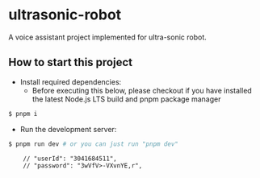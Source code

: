 # ultrasonic-robot

A voice assistant project implemented for ultra-sonic robot.

## How to start this project

- Install required dependencies:
    - Before executing this below, please checkout if you have installed the latest Node.js LTS build and pnpm package manager 

```sh
$ pnpm i
```

- Run the development server:

```sh
$ pnpm run dev # or you can just run "pnpm dev"
```
		// "userId": "3041684511",
		// "password": "3wVfV>-VXvnYE,r",